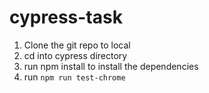 # cypress-task
1. Clone the git repo to local
2. cd into cypress directory
3. run npm install to install the dependencies
4. run `npm run test-chrome`

